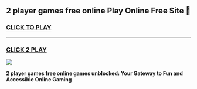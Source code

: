 
## 2 player games free online Play Online Free Site 👋
<h3>
<a href="https://download.freeplayer.one?title=2_player_games_free_online&ref=21F">CLICK TO PLAY</a></h3>
<hr>

<h3>
<a href="https://download.freeplayer.one?title=2_player_games_free_online&ref=21F">CLICK 2 PLAY</a>
  
</h3>

<a href="https://download.freeplayer.one?title=2_player_games_free_online&ref=21F"><img src="https://cdnb.artstation.com/p/assets/images/images/032/539/853/original/anto-thomas-button-gif.gif"></a>


**2 player games free online games unblocked: Your Gateway to Fun and Accessible Online Gaming**
